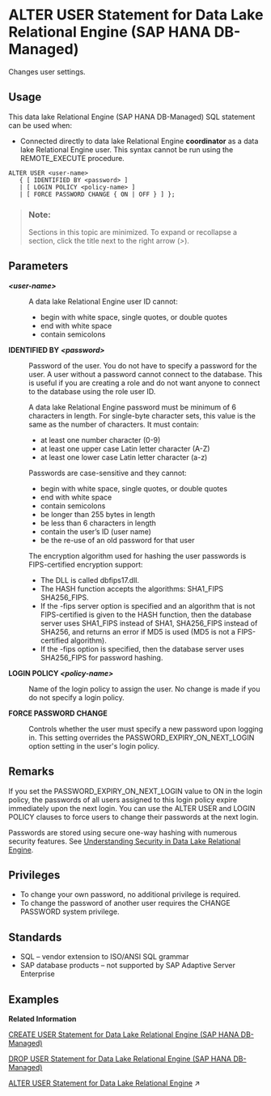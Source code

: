 <!-- loioa9da89453d43402981a6e01fa8c7742d -->

# ALTER USER Statement for Data Lake Relational Engine \(SAP HANA DB-Managed\)

Changes user settings.



<a name="loioa9da89453d43402981a6e01fa8c7742d__section_kyf_nhw_ysb"/>

## Usage

This data lake Relational Engine \(SAP HANA DB-Managed\) SQL statement can be used when:

-   Connected directly to data lake Relational Engine **coordinator** as a data lake Relational Engine user. This syntax cannot be run using the REMOTE\_EXECUTE procedure.





```
ALTER USER <user-name> 
   { [ IDENTIFIED BY <password> ]
   | [ LOGIN POLICY <policy-name> ]  
   | [ FORCE PASSWORD CHANGE { ON | OFF } ] };
```



> ### Note:  
> Sections in this topic are minimized. To expand or recollapse a section, click the title next to the right arrow \(*\>*\).



<a name="loioa9da89453d43402981a6e01fa8c7742d__section_x5s_trq_wwb"/>

## Parameters


<dl>
<dt><b>

*<user-name\>*

</b></dt>
<dd>

A data lake Relational Engine user ID cannot:

-   begin with white space, single quotes, or double quotes
-   end with white space
-   contain semicolons



</dd><dt><b>

IDENTIFIED BY *<password\>*

</b></dt>
<dd>

Password of the user. You do not have to specify a password for the user. A user without a password cannot connect to the database. This is useful if you are creating a role and do not want anyone to connect to the database using the role user ID.

A data lake Relational Engine password must be minimum of 6 characters in length. For single-byte character sets, this value is the same as the number of characters. It must contain:

-   at least one number character \(0-9\)
-   at least one upper case Latin letter character \(A-Z\)
-   at least one lower case Latin letter character \(a-z\)

Passwords are case-sensitive and they cannot:

-   begin with white space, single quotes, or double quotes
-   end with white space
-   contain semicolons
-   be longer than 255 bytes in length
-   be less than 6 characters in length
-   contain the user’s ID \(user name\)
-   be the re-use of an old password for that user

The encryption algorithm used for hashing the user passwords is FIPS-certified encryption support:

-   The DLL is called dbfips17.dll.
-   The HASH function accepts the algorithms: SHA1\_FIPS SHA256\_FIPS.
-   If the -fips server option is specified and an algorithm that is not FIPS-certified is given to the HASH function, then the database server uses SHA1\_FIPS instead of SHA1, SHA256\_FIPS instead of SHA256, and returns an error if MD5 is used \(MD5 is not a FIPS-certified algorithm\).
-   If the -fips option is specified, then the database server uses SHA256\_FIPS for password hashing.



</dd><dt><b>

LOGIN POLICY *<policy-name\>*

</b></dt>
<dd>

Name of the login policy to assign the user. No change is made if you do not specify a login policy.



</dd><dt><b>

FORCE PASSWORD CHANGE

</b></dt>
<dd>

Controls whether the user must specify a new password upon logging in. This setting overrides the PASSWORD\_EXPIRY\_ON\_NEXT\_LOGIN option setting in the user's login policy.



</dd>
</dl>



<a name="loioa9da89453d43402981a6e01fa8c7742d__section_mxr_5rq_wwb"/>

## Remarks

If you set the PASSWORD\_EXPIRY\_ON\_NEXT\_LOGIN value to ON in the login policy, the passwords of all users assigned to this login policy expire immediately upon the next login. You can use the ALTER USER and LOGIN POLICY clauses to force users to change their passwords at the next login.

Passwords are stored using secure one-way hashing with numerous security features. See [Understanding Security in Data Lake Relational Engine](https://help.sap.com/docs/SAP_HANA_DATA_LAKE/a89a0a8384f21015b1e7adbeca456f73/39783d0778ba47b7bbc2583b33af0f49.html).



<a name="loioa9da89453d43402981a6e01fa8c7742d__section_mbm_jsq_wwb"/>

## Privileges

-   To change your own password, no additional privilege is required.
-   To change the password of another user requires the CHANGE PASSWORD system privilege.



<a name="loioa9da89453d43402981a6e01fa8c7742d__section_fcb_1sq_wwb"/>

## Standards

-   SQL – vendor extension to ISO/ANSI SQL grammar
-   SAP database products – not supported by SAP Adaptive Server Enterprise



<a name="loioa9da89453d43402981a6e01fa8c7742d__section_c1n_bsq_wwb"/>

## Examples

**Related Information**  


[CREATE USER Statement for Data Lake Relational Engine \(SAP HANA DB-Managed\)](create-user-statement-for-data-lake-relational-engine-sap-hana-db-managed-a21f652.md "Creates a user.")

[DROP USER Statement for Data Lake Relational Engine \(SAP HANA DB-Managed\)](drop-user-statement-for-data-lake-relational-engine-sap-hana-db-managed-d94380c.md "Removes a user.")

[ALTER USER Statement for Data Lake Relational Engine](https://help.sap.com/viewer/19b3964099384f178ad08f2d348232a9/2023_4_QRC/en-US/a6139f4584f21015bdc3a625b5b218b5.html "Changes user settings.") :arrow_upper_right:


